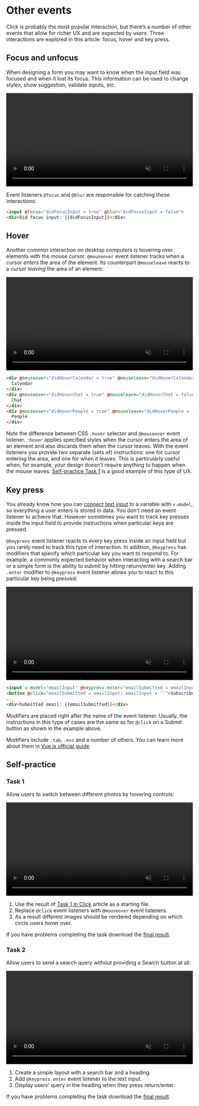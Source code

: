 # Other events

Click is probably the most popular interaction, but there’s a number of other events that allow for richer UX and are expected by users. Three interactions are explored in this article: focus, hover and key press.

## Focus and unfocus

When designing a form you may want to know when the input field was focused and when it lost its focus. This information can be used to change styles, show suggestion, validate inputs, etc. 

<video width="100%" controls muted class="">
  <source src="./media/other-focus.mp4" type="video/mp4">
</video>

Event listeners `@focus` and `@blur` are responsible for catching these interactions: 

```html
<input @focus="didFocusInput = true" @blur="didFocusInput = false">
<div>Did focus input: {{didFocusInput}}</div>
```

## Hover

Another common interaction on desktop computers is hovering over elements with the mouse cursor. `@mouseover` event listener tracks when a cursor *enters* the area of the element. Its counterpart `@mouseleave` reacts to a cursor *leaving* the area of an element:

<video width="100%" controls muted class="">
  <source src="./media/other-hover.mp4" type="video/mp4">
</video>

```html
<div @mouseover="didHoverCalendar = true" @mouseleave="didHoverCalendar = false">
  Calendar
</div>
<div @mouseover="didHoverChat = true" @mouseleave="didHoverChat = false">
  Chat
</div>
<div @mouseover="didHoverPeople = true" @mouseleave="didHoverPeople = false">
  People
</div>
```

Note the difference between CSS `:hover` selector and `@mouseover` event listener. `:hover` applies specified styles when the cursor enters the area of an element and also discards them when the cursor leaves. With the event listeners you provide two separate (sets of) instructions: one for cursor entering the area, and one for when it leaves. This is particularly useful when, for example, your design doesn't require anything to happen when the mouse leaves. [Self-practice Task 1](#task-1) is a good example of this type of UX.
<!-- todo: link: to Layout basics explaining hovers -->

## Key press

You already know how you can [connect text input](./../Data/display.md#text) to a variable with `v-model`, so everything a user enters is stored in data. You don't need an event listener to achieve that. However sometimes you want to track key presses inside the input field to provide instructions when particular keys are pressed.

`@keypress` event listener reacts to every key press inside an input field but you rarely need to track this type of interaction. In addition, `@keypress` has modifiers that specify which particular key you want to respond to. For example, a commonly expected behavior when interacting with a search bar or a simple form is the ability to submit by hitting return/enter key. Adding `.enter` modifier  to `@keypress` event listener  allows you to react to this particular key being pressed:

<video width="100%" controls muted class="">
  <source src="./media/other-keypress.mp4" type="video/mp4">
</video>

```html
<input v-model="emailInput" @keypress.enter="emailSubmitted = emailInput; emailInput = ''">
<button @click="emailSubmitted = emailInput; emailInput = ''">Subscribe</button>
...
<div>Submitted email: {{emailSubmitted}}</div>
```

Modifiers are placed right after the name of the event listener. Usually, the instructions in this type of cases are the same as for `@click` on a Submit button as shown in the example above. 

Modifiers include `.tab`, `.esc` and a number of others. You can learn more about them in [Vue.js official guide](https://vuejs.org/v2/guide/events.html#Key-Modifiers).


## Self-practice

### Task 1

Allow users to switch between different photos by hovering controls:

<video width="100%" controls muted class="">
  <source src="./media/other-practice-1.mp4" type="video/mp4">
</video>

1. Use the result of [Task 1 in Click](./#task-1) article as a starting file.
2. Replace `@click` event listeners with `@mouseover` event listeners.
3. As a result different images should be rendered depending on which circle users hover over.

If you have problems completing the task download the [final result](./../../../course-files/interaction-basics/events/event-other-practice-1-end.html.zip).

### Task 2

Allow users to send a search query without providing a Search button at all:

<video width="100%" controls muted class="">
  <source src="./media/other-practice-2.mp4" type="video/mp4">
</video>

1. Create a simple layout with a search bar and a heading.
2. Add `@keypress.enter` event listener to the text input.
3. Display users’ query in the heading when they press return/enter.

If you have problems completing the task download the [final result](./../../../course-files/interaction-basics/events/event-other-practice-2-end.html.zip).

<!-- #### Task

Create a prototype of search input field with multiple interactive features:

<video width="100%" controls loop autoplay muted style="margin-top: 0px; margin-bottom: 24px;">
  <source src="./media/search-task-demo.mp4" type="video/mp4">
</video>

- when focused, the suggestions box is shown;
- if the search input is empty, the message is shown in the suggestion box: “Start inputing query to see results”;
- if the search input is not empty, the suggestions are shown;
- if the search input is not empty, the clear (x) button is shown;
- pressing return/enter hides suggestions box;
- clicking clear (x) button clears input and hides suggestions box;
- clicking on a suggestion puts the suggestion into input and hides suggestions box.

Download the [starting layout](./../../../course-files/interaction-basics/events-other-task-1-start.html.zip) or feel free to create your own.

#### Solution

If you have any problems completing the task, dowload and review the [complete prototype](./../../../course-files/interaction-basics/events-other-task-1-end.html.zip) -->
